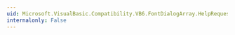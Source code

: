 ```yaml
---
uid: Microsoft.VisualBasic.Compatibility.VB6.FontDialogArray.HelpRequest
internalonly: False
---
```

